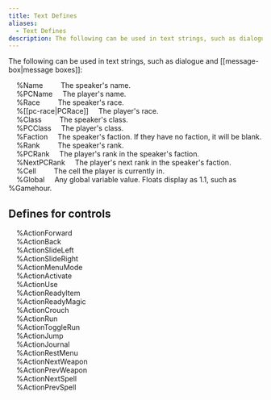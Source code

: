 ```yaml
---
title: Text Defines
aliases:
  - Text Defines
description: The following can be used in text strings, such as dialogue and message boxes.
---
```

The following can be used in text strings, such as dialogue and [[message-box|message boxes]]:

&nbsp; &nbsp; \%Name &nbsp; &nbsp; &nbsp; &nbsp; The speaker's name.  
&nbsp; &nbsp; \%PCName &nbsp; &nbsp; The player's name.  
&nbsp; &nbsp; \%Race &nbsp; &nbsp; &nbsp; &nbsp; The speaker's race.  
&nbsp; &nbsp; \%[[pc-race|PCRace]] &nbsp; &nbsp; The player's race.  
&nbsp; &nbsp; \%Class &nbsp; &nbsp; &nbsp; &nbsp; The speaker's class.  
&nbsp; &nbsp; \%PCClass &nbsp; &nbsp; The player's class.  
&nbsp; &nbsp; \%Faction &nbsp; &nbsp; The speaker's faction. If they have no faction, it will be blank.  
&nbsp; &nbsp; \%Rank &nbsp; &nbsp; &nbsp; &nbsp; The speaker's rank.  
&nbsp; &nbsp; \%PCRank &nbsp; &nbsp; The player's rank in the speaker's faction.  
&nbsp; &nbsp; \%NextPCRank &nbsp; &nbsp; The player's next rank in the speaker's faction.  
&nbsp; &nbsp; \%Cell &nbsp; &nbsp; &nbsp; &nbsp; The cell the player is currently in.  
&nbsp; &nbsp; \%Global &nbsp; &nbsp; Any global variable value. Floats display as 1.1, such as \%Gamehour.  

## Defines for controls  
&nbsp; &nbsp; \%ActionForward  
&nbsp; &nbsp; \%ActionBack  
&nbsp; &nbsp; \%ActionSlideLeft  
&nbsp; &nbsp; \%ActionSlideRight  
&nbsp; &nbsp; \%ActionMenuMode  
&nbsp; &nbsp; \%ActionActivate  
&nbsp; &nbsp; \%ActionUse  
&nbsp; &nbsp; \%ActionReadyItem  
&nbsp; &nbsp; \%ActionReadyMagic  
&nbsp; &nbsp; \%ActionCrouch  
&nbsp; &nbsp; \%ActionRun  
&nbsp; &nbsp; \%ActionToggleRun  
&nbsp; &nbsp; \%ActionJump  
&nbsp; &nbsp; \%ActionJournal  
&nbsp; &nbsp; \%ActionRestMenu  
&nbsp; &nbsp; \%ActionNextWeapon  
&nbsp; &nbsp; \%ActionPrevWeapon  
&nbsp; &nbsp; \%ActionNextSpell  
&nbsp; &nbsp; \%ActionPrevSpell  
